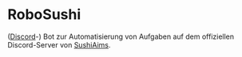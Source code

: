 # RoboSushi
([Discord](https://discord.com/)-) Bot zur Automatisierung von Aufgaben auf dem offiziellen Discord-Server von [SushiAims](https://www.twitch.tv/sushiaims).
